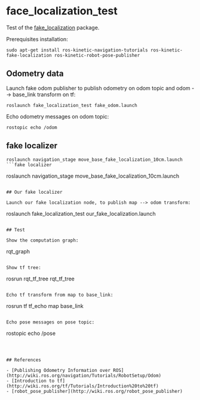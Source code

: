 # face_localization_test

Test of the [fake_localization](http://wiki.ros.org/fake_localization) package.

Prerequisites installation:
```
sudo apt-get install ros-kinetic-navigation-tutorials ros-kinetic-fake-localization ros-kinetic-robot-pose-publisher 
```

## Odometry data

Launch fake odom publisher to publish odometry on odom topic and odom --> base_link transform on tf:
```
roslaunch fake_localization_test fake_odom.launch
```

Echo odometry messages on odom topic:
```
rostopic echo /odom
```

## fake localizer

```
roslaunch navigation_stage move_base_fake_localization_10cm.launch
```fake localizer

```
roslaunch navigation_stage move_base_fake_localization_10cm.launch
```

## Our fake localizer

Launch our fake localization node, to publish map --> odom transform:
```
roslaunch fake_localization_test our_fake_localization.launch
```

## Test

Show the computation graph:
```
rqt_graph
```

Show tf tree:
```
rosrun rqt_tf_tree rqt_tf_tree
```

Echo tf transform from map to base_link:
```
rosrun tf tf_echo map base_link
```

Echo pose messages on pose topic:
```
rostopic echo /pose
```



## References

- [Publishing Odometry Information over ROS](http://wiki.ros.org/navigation/Tutorials/RobotSetup/Odom)
- [Introduction to tf](http://wiki.ros.org/tf/Tutorials/Introduction%20to%20tf)
- [robot_pose_publisher](http://wiki.ros.org/robot_pose_publisher)

